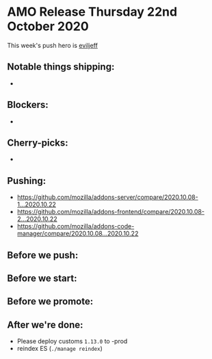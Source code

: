 # AMO Release Thursday 22nd October 2020

This week's push hero is [eviljeff](https://github.com/eviljeff)

## Notable things shipping:

-

## Blockers:

-

## Cherry-picks:

-

## Pushing:

- https://github.com/mozilla/addons-server/compare/2020.10.08-1...2020.10.22
- https://github.com/mozilla/addons-frontend/compare/2020.10.08-2...2020.10.22
- https://github.com/mozilla/addons-code-manager/compare/2020.10.08...2020.10.22

## Before we push:

## Before we start:

## Before we promote:

## After we're done:

- Please deploy customs `1.13.0` to -prod
- reindex ES (`./manage reindex`)

